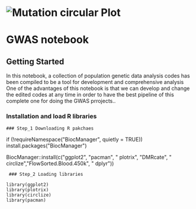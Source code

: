 # ![Mutation circular Plot](https://github.com/Bigardcode/Mutation_Circular_plot/assets/84800557/401bda4a-cb4e-49a3-9e86-eb66bb05d899)



# GWAS notebook


## Getting Started

In this notebook, a collection of population genetic data analysis codes has been compiled
to be a tool for development and comprehensive analysis One of the advantages of this notebook
is that we can develop and change the edited codes at any 
time in order to have the best pipeline of this complete one for doing the GWAS prrojects..

### Installation and load R libraries



    ### Step_1 Downloading R pakchaes

if (!requireNamespace("BiocManager", quietly = TRUE))
install.packages("BiocManager")

BiocManager::install(c("ggplot2", "pacman", " plotrix", "DMRcate", " circlize","FlowSorted.Blood.450k", " dplyr"))


     ### Step_2 Loading libraries

    library(ggplot2)
    library(plotrix)
    library(circlize)
    library(pacman)
